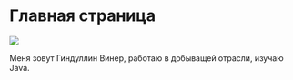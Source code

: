 # Главная страница
![](https://s0.rbk.ru/v6_top_pics/media/img/3/47/756030305543473.jpg)

Меня зовут Гиндуллин Винер, работаю в добыващей отрасли, изучаю Java.

